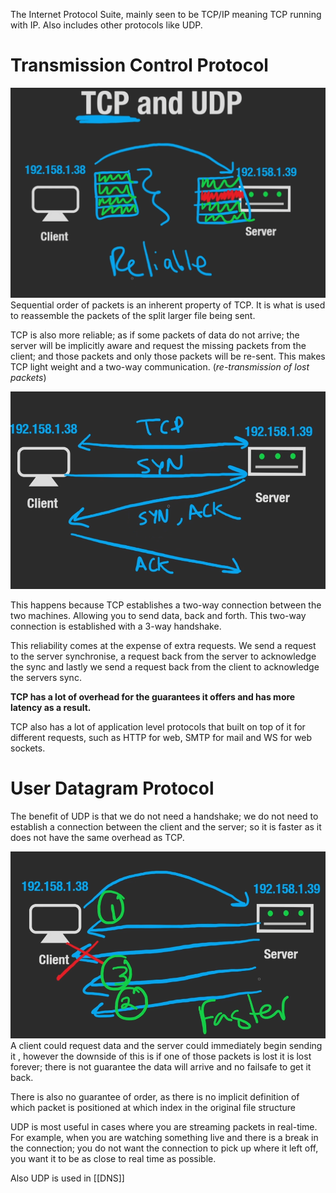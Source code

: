 The Internet Protocol Suite, mainly seen to be TCP/IP meaning TCP running with IP. Also includes other protocols like UDP.
# **Transmission Control Protocol**
![](assets/15a06123a458ec586cd84a42eac4ab1c.png)
Sequential order of packets is an inherent property of TCP. It is what is used to reassemble the packets of the split larger file being sent.

TCP is also more reliable; as if some packets of data do not arrive; the server will be implicitly aware and request the missing packets from the client; and those packets and only those packets will be re-sent. This makes TCP light weight and a two-way communication. (*re-transmission of lost packets*)

![](assets/ae7116c7cea8a4a1710e7f88d734be29.png)

This happens because TCP establishes a two-way connection between the two machines. Allowing you to send data, back and forth. This two-way connection is established with a 3-way handshake.

This reliability comes at the expense of extra requests. We send a request to the server synchronise, a request back from the server to acknowledge the sync and lastly we send a request back from the client to acknowledge the servers sync.

**TCP has a lot of overhead for the guarantees it offers and has more latency as a result.**

TCP also has a lot of application level protocols that built on top of it for different requests, such as HTTP for web, SMTP for mail and WS for web sockets.
# User Datagram Protocol
The benefit of UDP is that we do not need a handshake; we do not need to establish a connection between the client and the server; so it is faster as it does not have the same overhead as TCP.

![](assets/855e3cb8c3013f3f9f3b7cbe60071178.png)
A client could request data and the server could immediately begin sending it , however the downside of this is if one of those packets is lost it is lost forever; there is not guarantee the data will arrive and no failsafe to get it back.

There is also no guarantee of order, as there is no implicit definition of which packet is positioned at which index in the original file structure

UDP is most useful in cases where you are streaming packets in real-time. For example, when you are watching something live and there is a break in the connection; you do not want the connection to pick up where it left off, you want it to be as close to real time as possible.

Also UDP is used in [[DNS]]
